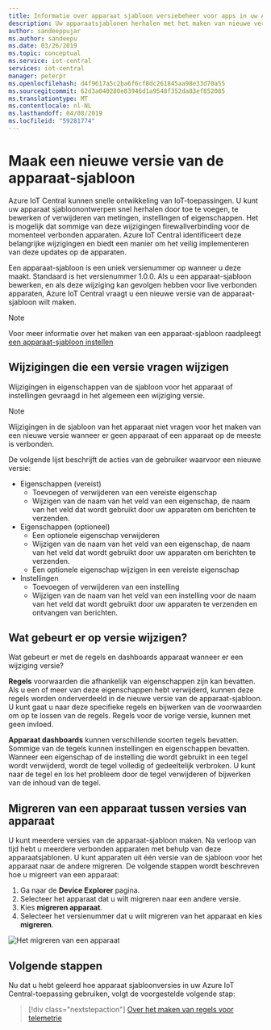 ```yaml
---
title: Informatie over apparaat sjabloon versiebeheer voor apps in uw Azure IoT Central | Microsoft Docs
description: Uw apparaatsjablonen herhalen met het maken van nieuwe versies en zonder enige impact op uw live verbonden apparaten
author: sandeeppujar
ms.author: sandeepu
ms.date: 03/26/2019
ms.topic: conceptual
ms.service: iot-central
services: iot-central
manager: peterpr
ms.openlocfilehash: d4f9617a5c2ba6f6cf8dc261845aa98e33d70a55
ms.sourcegitcommit: 62d3a040280e83946d1a9548f352da83ef852085
ms.translationtype: MT
ms.contentlocale: nl-NL
ms.lasthandoff: 04/08/2019
ms.locfileid: "59281774"
---
```

# <a name="create-a-new-device-template-version"></a>Maak een nieuwe versie van de apparaat-sjabloon

Azure IoT Central kunnen snelle ontwikkeling van IoT-toepassingen. U kunt uw apparaat sjabloonontwerpen snel herhalen door toe te voegen, te bewerken of verwijderen van metingen, instellingen of eigenschappen. Het is mogelijk dat sommige van deze wijzigingen firewallverbinding voor de momenteel verbonden apparaten. Azure IoT Central identificeert deze belangrijke wijzigingen en biedt een manier om het veilig implementeren van deze updates op de apparaten.

Een apparaat-sjabloon is een uniek versienummer op wanneer u deze maakt. Standaard is het versienummer 1.0.0. Als u een apparaat-sjabloon bewerken, en als deze wijziging kan gevolgen hebben voor live verbonden apparaten, Azure IoT Central vraagt u een nieuwe versie van de apparaat-sjabloon wilt maken.

> [!NOTE]
> Voor meer informatie over het maken van een apparaat-sjabloon raadpleegt [een apparaat-sjabloon instellen](howto-set-up-template.md)

## <a name="changes-that-prompt-a-version-change"></a>Wijzigingen die een versie vragen wijzigen

Wijzigingen in eigenschappen van de sjabloon voor het apparaat of instellingen gevraagd in het algemeen een wijziging versie.

> [!NOTE]
> Wijzigingen in de sjabloon van het apparaat niet vragen voor het maken van een nieuwe versie wanneer er geen apparaat of een apparaat op de meeste is verbonden.

De volgende lijst beschrijft de acties van de gebruiker waarvoor een nieuwe versie:

* Eigenschappen (vereist)
    * Toevoegen of verwijderen van een vereiste eigenschap
    * Wijzigen van de naam van het veld van een eigenschap, de naam van het veld dat wordt gebruikt door uw apparaten om berichten te verzenden.
*  Eigenschappen (optioneel)
    * Een optionele eigenschap verwijderen
    * Wijzigen van de naam van het veld van een eigenschap, de naam van het veld dat wordt gebruikt door uw apparaten om berichten te verzenden.
    * Een optionele eigenschap wijzigen in een vereiste eigenschap
*  Instellingen
    * Toevoegen of verwijderen van een instelling
    * Wijzigen van de naam van het veld van een instelling voor de naam van het veld dat wordt gebruikt door uw apparaten te verzenden en ontvangen van berichten.

## <a name="what-happens-on-version-change"></a>Wat gebeurt er op versie wijzigen?

Wat gebeurt er met de regels en dashboards apparaat wanneer er een wijziging versie?

**Regels** voorwaarden die afhankelijk van eigenschappen zijn kan bevatten. Als u een of meer van deze eigenschappen hebt verwijderd, kunnen deze regels worden onderverdeeld in de nieuwe versie van de apparaat-sjabloon. U kunt gaat u naar deze specifieke regels en bijwerken van de voorwaarden om op te lossen van de regels. Regels voor de vorige versie, kunnen met geen invloed.

**Apparaat dashboards** kunnen verschillende soorten tegels bevatten. Sommige van de tegels kunnen instellingen en eigenschappen bevatten. Wanneer een eigenschap of de instelling die wordt gebruikt in een tegel wordt verwijderd, wordt de tegel volledig of gedeeltelijk verbroken. U kunt naar de tegel en los het probleem door de tegel verwijderen of bijwerken van de inhoud van de tegel.

## <a name="migrate-a-device-across-device-template-versions"></a>Migreren van een apparaat tussen versies van apparaat

U kunt meerdere versies van de apparaat-sjabloon maken. Na verloop van tijd hebt u meerdere verbonden apparaten met behulp van deze apparaatsjablonen. U kunt apparaten uit één versie van de sjabloon voor het apparaat naar de andere migreren. De volgende stappen wordt beschreven hoe u migreert van een apparaat:

1. Ga naar de **Device Explorer** pagina.
1. Selecteer het apparaat dat u wilt migreren naar een andere versie.
1. Kies **migreren apparaat**.
1. Selecteer het versienummer dat u wilt migreren van het apparaat en kies **migreren**.

![Het migreren van een apparaat](media/howto-version-devicetemplate/pick-version.png)

## <a name="next-steps"></a>Volgende stappen

Nu dat u hebt geleerd hoe apparaat sjabloonversies in uw Azure IoT Central-toepassing gebruiken, volgt de voorgestelde volgende stap:

> [!div class="nextstepaction"]
> [Over het maken van regels voor telemetrie](howto-create-telemetry-rules.md)